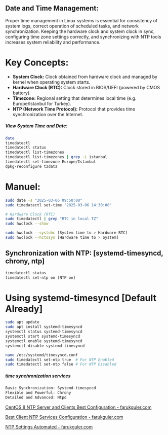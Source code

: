 ## Date and Time Management:
Proper time management in Linux systems is essential for consistency of system logs, correct operation of scheduled tasks, and network synchronization.
Keeping the hardware clock and system clock in sync, configuring time zone settings correctly, and synchronizing with NTP tools increases system reliability and performance.

# Key Concepts:

- **System Clock:** Clock obtained from hardware clock and managed by kernel when operating system starts.
- **Hardware Clock (RTC):** Clock stored in BIOS/UEFI (powered by CMOS battery).
- **Timezone:** Regional setting that determines local time (e.g. Europe/Istanbul for Turkey).
- **NTP (Network Time Protocol):** Protocol that provides time synchronization over the Internet.

##### View System Time and Date:

```sh
date
timedatectl
timedatectl status
timedatectl list-timezones
timedatectl list-timezones | grep -i istanbul
timedatectl set-timezone Europe/Istanbul
dpkg-reconfigure tzdata
```
# Manuel:
```sh
sudo date -s "2025-03-06 09:50:00"
sudo timedatectl set-time '2025-03-06 14:30:00'
```

```sh
# Hardware Clock (RTC)
sudo timedatectl | grep "RTC in local TZ"
sudo hwclock --show

sudo hwclock --systohc [System time to > Hardware RTC]
sudo hwclock --hctosys [Hardware time to > System]
```

## Synchronization with NTP: [systemd-timesyncd, chrony, ntp]
```sh
timedatectl status
timedatectl set-ntp on [NTP on]
```

# Using systemd-timesyncd [Default Already]
```sh
sudo apt update
sudo apt install systemd-timesyncd
systemctl status systemd-timesyncd
systemctl start systemd-timesyncd
systemctl enable systemd-timesyncd
systemctl disable systemd-timesyncd

nano /etc/systemd/timesyncd.conf
sudo timedatectl set-ntp true  # For NTP Enabled
sudo timedatectl set-ntp false # For NTP Disabled
```

##### time synchronization services
```sh
Basic Synchronization: Systemd-timesyncd
Flexible and Powerful: Chrony
Detailed and Advanced: Ntpd
```
[CentOS 8 NTP Server and Clients Best Configuration - farukguler.com](https://farukguler.com/posts/centos8-ntp-server-and-clients-best-configuration/)

[Best Client NTP Services Configuration - farukguler.com](https://farukguler.com/posts/best-client-ntp-services-configuration/)

[NTP Settings Automated - farukguler.com](https://farukguler.com/posts/ntp-settings-automated/)
